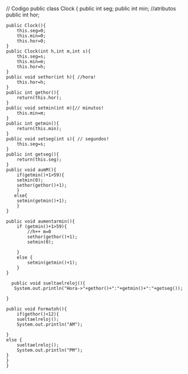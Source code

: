 // Codigo
public class Clock {
    public int seg;
    public int min; //atributos
    public int hor;
    
    public Clock(){ 
        this.seg=0;
        this.min=0;
        this.hor=0;
    }
    public Clock(int h,int m,int s){ 
        this.seg=s;
        this.min=m;
        this.hor=h;
    }
    public void sethor(int h){ //hora!
        this.hor=h;
    }
    public int gethor(){
        return(this.hor);
    }
    public void setmin(int m){// minutos!
        this.min=m;
    }
    public int getmin(){
        return(this.min);
    }
    public void setseg(int s){ // segundos!
        this.seg=s;
    }
    public int getseg(){
        return(this.seg);
    }
    public void aumM(){
        if(getmin()+1>59){
        setmin(0);
        sethor(gethor()+1);
        }
       else{
        setmin(getmin()+1);
        }
    }
    
    public void aumentarmin(){
        if (getmin()+1>59){
            //h++ m=0 
            sethor(gethor()+1);
            setmin(0);
    
        }
        else {
            setmin(getmin()+1);
        }
    }
   
      public void sueltaelreloj(){
       System.out.println("Hora->"+gethor()+":"+getmin()+":"+getseg()); 
    
    }
    
    public void Formatoh(){
        if(gethor()<12){
        sueltaelreloj();
        System.out.println("AM");
    
    }
    else {
        sueltaelreloj();
        System.out.println("PM");
    }
    }
    }
